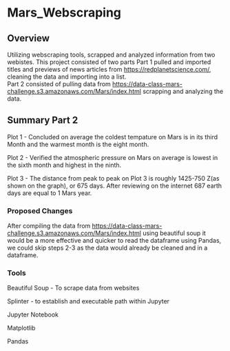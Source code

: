 # Mars_Webscraping

## Overview
Utilizing webscraping tools, scrapped and analyzed information from two webistes.  This project consisted of two parts Part 1 pulled and imported titles and previews of news articles from https://redplanetscience.com/, cleaning the data and importing into a list.  
Part 2 consisted of pulling data from https://data-class-mars-challenge.s3.amazonaws.com/Mars/index.html scrapping and analyzing the data.

## Summary Part 2
Plot 1 - Concluded on average the coldest tempature on Mars is in its third Month and the warmest month is the eight month.

Plot 2 - Verified the atmospheric pressure on Mars on average is lowest in the sixth month and highest in the ninth.

Plot 3 - The distance from peak to peak on Plot 3 is roughly 1425-750 Z(as shown on the graph), or 675 days. After reviewing on the internet 687 earth days are equal to 1 Mars year.

### Proposed Changes

After compiling the data from https://data-class-mars-challenge.s3.amazonaws.com/Mars/index.html using beautiful soup it would be a more effective and quicker to read the dataframe using Pandas,  we could skip steps 2-3 as the data would already be cleaned and in a dataframe.

### Tools
Beautiful Soup - To scrape data from websites

Splinter - to establish and executable path within Jupyter

Jupyter Notebook

Matplotlib

Pandas
